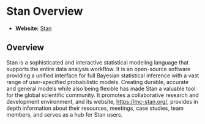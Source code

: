 # Stan Overview

- **Website:** [Stan](https://mc-stan.org/)

## Overview

Stan is a sophisticated and interactive statistical modeling language that supports the entire data analysis workflow. It is an open-source software providing a unified interface for full Bayesian statistical inference with a vast range of user-specified probabilistic models. Creating durable, accurate and general models while also being flexible has made Stan a valuable tool for the global scientific community. It promotes a collaborative research and development environment, and its website, <https://mc-stan.org/>, provides in depth information about their resources, meetings, case studies, team members, and serves as a hub for Stan users.
